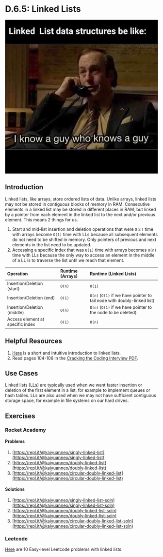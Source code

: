 # D.6.5: Linked Lists

![](../../.gitbook/assets/llmeme2.jpeg)

## Introduction

Linked lists, like arrays, store ordered lists of data. Unlike arrays, linked lists may not be stored in contiguous blocks of memory in RAM. Consecutive elements in a linked list may be stored in different places in RAM, but linked by a pointer from each element in the linked list to the next and/or previous element. This means 2 things for us.

1. Start and mid-list insertion and deletion operations that were `O(n)` time with arrays become `O(1)` time with LLs because all subsequent elements do not need to be shifted in memory. Only pointers of previous and next elements in the list need to be updated.
2. Accessing a specific index that was `O(1)` time with arrays becomes `O(n)` time with LLs because the only way to access an element in the middle of a LL is to traverse the list until we reach that element.

| Operation | Runtime \(Arrays\) | Runtime \(Linked Lists\) |
| :--- | :--- | :--- |
| Insertion/Deletion \(start\) | `O(n)` | `O(1)` |
| Insertion/Deletion \(end\) | `O(1)` | `O(n)` \(`O(1)` if we have pointer to tail node with doubly-linked list\) |
| Insertion/Deletion \(middle\) | `O(n)` | `O(n)` \(`O(1)` if we have pointer to the node to be deleted\) |
| Access element at specific index | `O(1)` | `O(n)` |

## Helpful Resources

1. [Here](https://www.youtube.com/watch?v=R9PTBwOzceo) is a short and intuitive introduction to linked lists.
2. Read pages 104-106 in the [Cracking the Coding Interview PDF](../d.0-dsa-overview.md#resources).

## Use Cases

Linked lists \(LLs\) are typically used when we want faster insertion or deletion of the first element in a list, for example to implement queues or hash tables. LLs are also used when we may not have sufficient contiguous storage space, for example in file systems on our hard drives. 

## Exercises

### Rocket Academy

#### Problems

1. [https://repl.it/@kaiyuanneo/singly-linked-list](https://repl.it/@kaiyuanneo/singly-linked-list)
2. [https://repl.it/@kaiyuanneo/doubly-linked-list](https://repl.it/@kaiyuanneo/doubly-linked-list)
3. [https://repl.it/@kaiyuanneo/circular-doubly-linked-list](https://repl.it/@kaiyuanneo/circular-doubly-linked-list)

#### Solutions

1. [https://repl.it/@kaiyuanneo/singly-linked-list-soln](https://repl.it/@kaiyuanneo/singly-linked-list-soln)
2. [https://repl.it/@kaiyuanneo/doubly-linked-list-soln](https://repl.it/@kaiyuanneo/doubly-linked-list-soln)
3. [https://repl.it/@kaiyuanneo/circular-doubly-linked-list-soln](https://repl.it/@kaiyuanneo/circular-doubly-linked-list-soln)

### Leetcode

[Here](https://leetcode.com/problemset/all/?topicSlugs=linked-list&difficulty=Easy) are 10 Easy-level Leetcode problems with linked lists.

